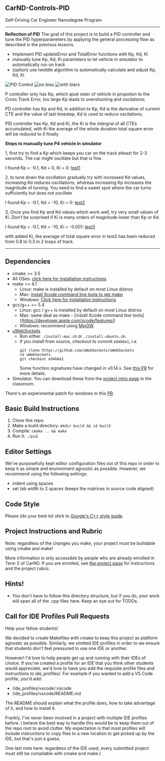 ## CarND-Controls-PID
Self-Driving Car Engineer Nanodegree Program

---

**Reflection of PID**
The goal of this project is to build a PID controller and tune the PID hyperparameters by applying the general processing flow as described in the previous lessons.

* Implement PID updateError and TotalError functions with Kp, Kd, Ki
* manually tune Kp, Kd, Ki parameters to let vehicle in simulator to automatically run on track
* (option) use twiddle algorithm to automatically calculate and adjust Kp, Kd, Ki

[//]: # (Image References)

[image1]: ./images/PID.PNG "PID Control"
[image2]: ./images/no-bias-controllers.PNG "no bias"
[image3]: ./images/biased-controllers.PNG "with biars"

![][image1]
![][image2]
![][image3]

P controller only has Kp, which ajust steer of vehicle in propotion to the Cross Track Error, too large Kp leads to overshooting and oscilations; 

PD controller has Kp and Kd,  in addition to Kp, Kd is the derivative of current CTE and the value of last timestep, Kd is used to reduce oscilations;

PID controller has Kp, Kd and Ki, the Ki is the intergral of all CTEs accumulated, with Ki the average of the whole duration total square error will be reduced to 0 finally 

**Steps to manually tune P4 vehicle in simulator**

1, first try to find a Kp which keeps you car on the track atleast for 2-3 seconds. The car might oscillate but that is fine.

I found Kp = -0.1, Kd = 0, Ki = 0:
[test1](https://youtu.be/WNbz_QOxAZ4)



2, to tune down the oscillation gradually try with increased Kd values, increasing Kd reduces oscillations, whereas increasing Kp increases the magnitude of turning. You need to find a sweet spot where the car turns sufficiently but does not oscillate

I found Kp = -0.1, Kd = -10, Ki = 0:
[test2](https://youtu.be/Lmprfa0rurI)



3, Once you find Kp and Kd values which work well, try very small values of Ki. Don’t be surprised if Ki is many orders of magnitude lower than Kp or Kd.

I found Kp = -0.1, Kd = -10, Ki = -0.001:
[test3](https://youtu.be/38PP9rMj53Y)

with added Ki,  the average of total square error in test2 has been reduced from 0.8  to 0.3 in 2 loops of track.



---

## Dependencies

* cmake >= 3.5
 * All OSes: [click here for installation instructions](https://cmake.org/install/)
* make >= 4.1
  * Linux: make is installed by default on most Linux distros
  * Mac: [install Xcode command line tools to get make](https://developer.apple.com/xcode/features/)
  * Windows: [Click here for installation instructions](http://gnuwin32.sourceforge.net/packages/make.htm)
* gcc/g++ >= 5.4
  * Linux: gcc / g++ is installed by default on most Linux distros
  * Mac: same deal as make - [install Xcode command line tools]((https://developer.apple.com/xcode/features/)
  * Windows: recommend using [MinGW](http://www.mingw.org/)
* [uWebSockets](https://github.com/uWebSockets/uWebSockets)
  * Run either `./install-mac.sh` or `./install-ubuntu.sh`.
  * If you install from source, checkout to commit `e94b6e1`, i.e.
    ```
    git clone https://github.com/uWebSockets/uWebSockets 
    cd uWebSockets
    git checkout e94b6e1
    ```
    Some function signatures have changed in v0.14.x. See [this PR](https://github.com/udacity/CarND-MPC-Project/pull/3) for more details.
* Simulator. You can download these from the [project intro page](https://github.com/udacity/self-driving-car-sim/releases) in the classroom.

There's an experimental patch for windows in this [PR](https://github.com/udacity/CarND-PID-Control-Project/pull/3)

## Basic Build Instructions

1. Clone this repo.
2. Make a build directory: `mkdir build && cd build`
3. Compile: `cmake .. && make`
4. Run it: `./pid`. 

## Editor Settings

We've purposefully kept editor configuration files out of this repo in order to
keep it as simple and environment agnostic as possible. However, we recommend
using the following settings:

* indent using spaces
* set tab width to 2 spaces (keeps the matrices in source code aligned)

## Code Style

Please (do your best to) stick to [Google's C++ style guide](https://google.github.io/styleguide/cppguide.html).

## Project Instructions and Rubric

Note: regardless of the changes you make, your project must be buildable using
cmake and make!

More information is only accessible by people who are already enrolled in Term 2
of CarND. If you are enrolled, see [the project page](https://classroom.udacity.com/nanodegrees/nd013/parts/40f38239-66b6-46ec-ae68-03afd8a601c8/modules/f1820894-8322-4bb3-81aa-b26b3c6dcbaf/lessons/e8235395-22dd-4b87-88e0-d108c5e5bbf4/concepts/6a4d8d42-6a04-4aa6-b284-1697c0fd6562)
for instructions and the project rubric.

## Hints!

* You don't have to follow this directory structure, but if you do, your work
  will span all of the .cpp files here. Keep an eye out for TODOs.

## Call for IDE Profiles Pull Requests

Help your fellow students!

We decided to create Makefiles with cmake to keep this project as platform
agnostic as possible. Similarly, we omitted IDE profiles in order to we ensure
that students don't feel pressured to use one IDE or another.

However! I'd love to help people get up and running with their IDEs of choice.
If you've created a profile for an IDE that you think other students would
appreciate, we'd love to have you add the requisite profile files and
instructions to ide_profiles/. For example if you wanted to add a VS Code
profile, you'd add:

* /ide_profiles/vscode/.vscode
* /ide_profiles/vscode/README.md

The README should explain what the profile does, how to take advantage of it,
and how to install it.

Frankly, I've never been involved in a project with multiple IDE profiles
before. I believe the best way to handle this would be to keep them out of the
repo root to avoid clutter. My expectation is that most profiles will include
instructions to copy files to a new location to get picked up by the IDE, but
that's just a guess.

One last note here: regardless of the IDE used, every submitted project must
still be compilable with cmake and make./

